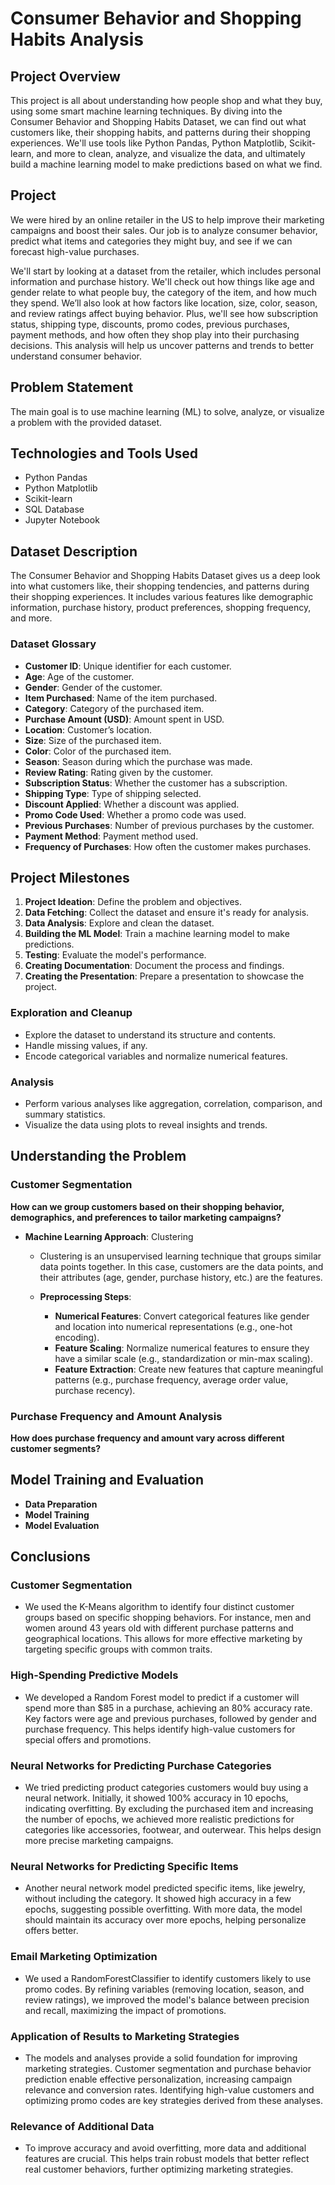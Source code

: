 # Consumer Behavior and Shopping Habits Analysis

## Project Overview
This project is all about understanding how people shop and what they buy, using some smart machine learning techniques. By diving into the Consumer Behavior and Shopping Habits Dataset, we can find out what customers like, their shopping habits, and patterns during their shopping experiences. We'll use tools like Python Pandas, Python Matplotlib, Scikit-learn, and more to clean, analyze, and visualize the data, and ultimately build a machine learning model to make predictions based on what we find.

## Project
We were hired by an online retailer in the US to help improve their marketing campaigns and boost their sales. Our job is to analyze consumer behavior, predict what items and categories they might buy, and see if we can forecast high-value purchases.

We'll start by looking at a dataset from the retailer, which includes personal information and purchase history. We'll check out how things like age and gender relate to what people buy, the category of the item, and how much they spend. We’ll also look at how factors like location, size, color, season, and review ratings affect buying behavior. Plus, we'll see how subscription status, shipping type, discounts, promo codes, previous purchases, payment methods, and how often they shop play into their purchasing decisions. This analysis will help us uncover patterns and trends to better understand consumer behavior.

## Problem Statement
The main goal is to use machine learning (ML) to solve, analyze, or visualize a problem with the provided dataset.

## Technologies and Tools Used
- Python Pandas
- Python Matplotlib
- Scikit-learn
- SQL Database
- Jupyter Notebook

## Dataset Description
The Consumer Behavior and Shopping Habits Dataset gives us a deep look into what customers like, their shopping tendencies, and patterns during their shopping experiences. It includes various features like demographic information, purchase history, product preferences, shopping frequency, and more.

### Dataset Glossary
- **Customer ID**: Unique identifier for each customer.
- **Age**: Age of the customer.
- **Gender**: Gender of the customer.
- **Item Purchased**: Name of the item purchased.
- **Category**: Category of the purchased item.
- **Purchase Amount (USD)**: Amount spent in USD.
- **Location**: Customer’s location.
- **Size**: Size of the purchased item.
- **Color**: Color of the purchased item.
- **Season**: Season during which the purchase was made.
- **Review Rating**: Rating given by the customer.
- **Subscription Status**: Whether the customer has a subscription.
- **Shipping Type**: Type of shipping selected.
- **Discount Applied**: Whether a discount was applied.
- **Promo Code Used**: Whether a promo code was used.
- **Previous Purchases**: Number of previous purchases by the customer.
- **Payment Method**: Payment method used.
- **Frequency of Purchases**: How often the customer makes purchases.

## Project Milestones
1. **Project Ideation**: Define the problem and objectives.
2. **Data Fetching**: Collect the dataset and ensure it's ready for analysis.
3. **Data Analysis**: Explore and clean the dataset.
4. **Building the ML Model**: Train a machine learning model to make predictions.
5. **Testing**: Evaluate the model's performance.
6. **Creating Documentation**: Document the process and findings.
7. **Creating the Presentation**: Prepare a presentation to showcase the project.

### Exploration and Cleanup
- Explore the dataset to understand its structure and contents.
- Handle missing values, if any.
- Encode categorical variables and normalize numerical features.

### Analysis
- Perform various analyses like aggregation, correlation, comparison, and summary statistics.
- Visualize the data using plots to reveal insights and trends.

## Understanding the Problem

### Customer Segmentation
**How can we group customers based on their shopping behavior, demographics, and preferences to tailor marketing campaigns?**

- **Machine Learning Approach**: Clustering
  - Clustering is an unsupervised learning technique that groups similar data points together. In this case, customers are the data points, and their attributes (age, gender, purchase history, etc.) are the features.
    
  - **Preprocessing Steps**:
    - **Numerical Features**: Convert categorical features like gender and location into numerical representations (e.g., one-hot encoding).
    - **Feature Scaling**: Normalize numerical features to ensure they have a similar scale (e.g., standardization or min-max scaling).
    - **Feature Extraction**: Create new features that capture meaningful patterns (e.g., purchase frequency, average order value, purchase recency).

### Purchase Frequency and Amount Analysis
**How does purchase frequency and amount vary across different customer segments?**

## Model Training and Evaluation
- **Data Preparation**
- **Model Training**
- **Model Evaluation**

## Conclusions

### Customer Segmentation
- We used the K-Means algorithm to identify four distinct customer groups based on specific shopping behaviors. For instance, men and women around 43 years old with different purchase patterns and geographical locations. This allows for more effective marketing by targeting specific groups with common traits.

### High-Spending Predictive Models
- We developed a Random Forest model to predict if a customer will spend more than $85 in a purchase, achieving an 80% accuracy rate. Key factors were age and previous purchases, followed by gender and purchase frequency. This helps identify high-value customers for special offers and promotions.

### Neural Networks for Predicting Purchase Categories
- We tried predicting product categories customers would buy using a neural network. Initially, it showed 100% accuracy in 10 epochs, indicating overfitting. By excluding the purchased item and increasing the number of epochs, we achieved more realistic predictions for categories like accessories, footwear, and outerwear. This helps design more precise marketing campaigns.

### Neural Networks for Predicting Specific Items
- Another neural network model predicted specific items, like jewelry, without including the category. It showed high accuracy in a few epochs, suggesting possible overfitting. With more data, the model should maintain its accuracy over more epochs, helping personalize offers better.

### Email Marketing Optimization
- We used a RandomForestClassifier to identify customers likely to use promo codes. By refining variables (removing location, season, and review ratings), we improved the model's balance between precision and recall, maximizing the impact of promotions.

### Application of Results to Marketing Strategies
- The models and analyses provide a solid foundation for improving marketing strategies. Customer segmentation and purchase behavior prediction enable effective personalization, increasing campaign relevance and conversion rates. Identifying high-value customers and optimizing promo codes are key strategies derived from these analyses.

### Relevance of Additional Data
- To improve accuracy and avoid overfitting, more data and additional features are crucial. This helps train robust models that better reflect real customer behaviors, further optimizing marketing strategies.

